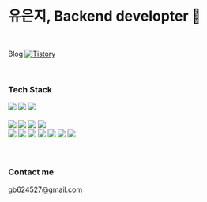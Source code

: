 # 유은지, Backend developter 👋

</br>

Blog 
[![Tistory](https://img.shields.io/badge/Tistory-F56640.svg?style=for-the-badge&)](https://gabojok.tistory.com/)

</br>

### Tech Stack

<div dir="auto">
    <img src="https://img.shields.io/badge/CSS3-1572B6?style=for-the-badge&logo=CSS3&logoColor=white">
    <img src="https://img.shields.io/badge/JavaScript-F7DF1E?style=for-the-badge&logo=JavaScript&logoColor=white">
    <img src="https://img.shields.io/badge/Axios-5A29E4?style=for-the-badge&logo=Axios&logoColor=white">
</div>

</br>

<div dir="auto">
    <img src="https://img.shields.io/badge/Node.js-339933?style=for-the-badge&logo=Node.js&logoColor=white">
    <img src="https://img.shields.io/badge/TypeScript-3178C6?style=for-the-badge&logo=TypeScript&logoColor=white">
    <img src="https://img.shields.io/badge/nestjs-E0234E?style=for-the-badge&logo=nestjs&logoColor=white">
    <img src="https://img.shields.io/badge/express-000000?style=for-the-badge&logo=express&logoColor=white">
</div>

<div dir="auto">
    <img src="https://img.shields.io/badge/MySQL-4479A1?style=for-the-badge&logo=MySQL&logoColor=white">
    <img src="https://img.shields.io/badge/mongodb-47A248?style=for-the-badge&logo=mongodb&logoColor=white">
    <img src="https://img.shields.io/badge/Amazon RDS-527FFF?style=for-the-badge&logo=Amazon RDS&logoColor=white">
    <img src="https://img.shields.io/badge/Redis-DC382D?style=for-the-badge&logo=Redis&logoColor=white">
    <img src="https://img.shields.io/badge/amazons3-569A31?style=for-the-badge&logo=amazons3&logoColor=white">
    <img src="https://img.shields.io/badge/socket.io-010101?style=for-the-badge&logo=socketdotio&logoColor=white">
    <img src="https://img.shields.io/badge/docker-2496ED?style=for-the-badge&logo=docker&logoColor=white">
</div>

</br>
</br>

### Contact me
gb624527@gmail.com
